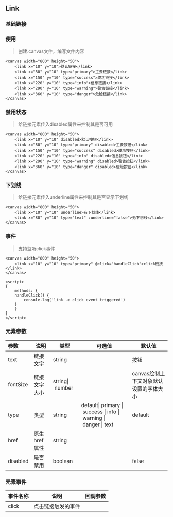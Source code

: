 ## Link

### 基础链接

<ClientOnly>
<vp-link></vp-link>
</ClientOnly>

### 使用

> 创建.canvas文件，编写文件内容

```canvas
<canvas width="800" height="50">
    <link x="10" y="10">默认链接</link>
    <link x="80" y="10" type="primary">主要链接</link>
    <link x="150" y="10" type="success">成功链接</link>
    <link x="220" y="10" type="info">信息链接</link>
    <link x="290" y="10" type="warning">警告链接</link>
    <link x="360" y="10" type="danger">危险链接</link>
</canvas>

```

### 禁用状态

<ClientOnly>
<vp-link-disabled></vp-link-disabled>
</ClientOnly>

> 给链接元素传入disabled属性来控制其是否可用

```
<canvas width="800" height="50">
    <link x="10" y="10" disabled>默认按钮</link>
    <link x="80" y="10" type="primary" disabled>主要按钮</link>
    <link x="150" y="10" type="success" disabled>成功按钮</link>
    <link x="220" y="10" type="info" disabled>信息按钮</link>
    <link x="290" y="10" type="warning" disabled>警告按钮</link>
    <link x="360" y="10" type="danger" disabled>危险按钮</link>
</canvas>
```

### 下划线

> 给链接元素传入underline属性来控制其是否显示下划线

<ClientOnly>
<vp-underline-link></vp-underline-link>
</ClientOnly>

```
<canvas width="800" height="50">
    <link x="10" y="10" underline>有下划线</link>
    <link x="80" y="10" type="text" :underline="false">无下划线</link>
</canvas>
```

### 事件

> 支持监听click事件

<ClientOnly>
<vp-link-event></vp-link-event>
</ClientOnly>

```
<canvas width="800" height="50">
    <link x="10" y="10" type="primary" @click="handleClick">click链接</link>
</canvas>

<script>
{
    methods: {
	handleClick() {
	    console.log('link -> click event triggered')
	}
    }
}
</script>
```

### 元素参数

| 参数     | 说明           | 类型             | 可选值                                                                       | 默认值                                 |
| :------- | -------------- | ---------------- | ---------------------------------------------------------------------------- | -------------------------------------- |
| text     | 链接文字       | string           |                                                                              | 按钮                                   |
| fontSize | 链接文字大小   | string\| number |                                                                              | canvas绘制上下文对象默认设置的字体大小 |
| type     | 类型           | string           | default\| primary \| success \| info \| warning \| danger \| text | default                                |
| href     | 原生 href 属性 | string           |                                                                              |                                        |
| disabled | 是否禁用       | boolean          |                                                                              | false                                  |

### 元素事件

| 事件名称 | 说明               | 回调参数 |
| -------- | ------------------ | -------- |
| click    | 点击链接触发的事件 |          |
